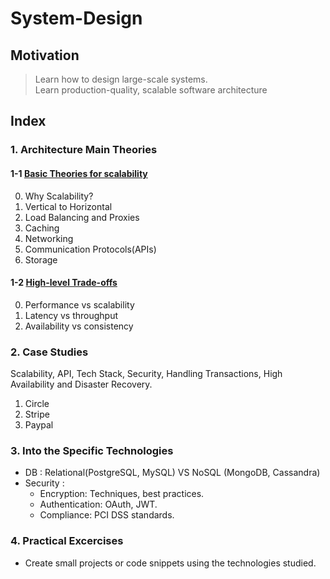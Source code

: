 # System-Design

## Motivation

> Learn how to design large-scale systems.  
> Learn production-quality, scalable software architecture

## Index
### 1. Architecture Main Theories
#### 1-1 [Basic Theories for scalability](https://github.com/crypt0summer/System-Design/blob/main/1_MainTheories/1_1_BasicTheories/0_Scalability.md)
0. Why Scalability?
1. Vertical to Horizontal
2. Load Balancing and Proxies
3. Caching
4. Networking
5. Communication Protocols(APIs)
6. Storage


#### 1-2 [High-level Trade-offs](https://github.com/crypt0summer/System-Design/blob/main/1_MainTheories/1_2_High-level_Trade-offs/0_TradeOffs.md)
0. Performance vs scalability
1. Latency vs throughput
3. Availability vs consistency


### 2. Case Studies
Scalability, API, Tech Stack, Security, Handling Transactions, High Availability and Disaster Recovery.
1. Circle
2. Stripe
3. Paypal

### 3. Into the Specific Technologies
- DB : Relational(PostgreSQL, MySQL) VS NoSQL (MongoDB, Cassandra)
- Security : 
  - Encryption: Techniques, best practices.  
  - Authentication: OAuth, JWT.  
  - Compliance: PCI DSS standards.  

### 4. Practical Excercises
- Create small projects or code snippets using the technologies studied.
